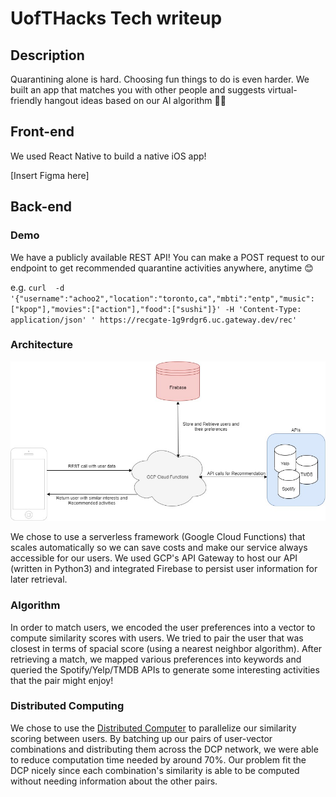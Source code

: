 # UofTHacks Tech writeup

## Description
Quarantining alone is hard. Choosing fun things to do is even harder. 
We built an app that matches you with other people and suggests virtual-friendly hangout ideas based on our AI algorithm 🤝💖

## Front-end
We used React Native to build a native iOS app!

[Insert Figma here]

## Back-end

### Demo
We have a publicly available REST API!
You can make a POST request to our endpoint to get recommended quarantine activities anywhere, anytime 😊

e.g.
`curl  -d '{"username":"achoo2","location":"toronto,ca","mbti":"entp","music":["kpop"],"movies":["action"],"food":["sushi"]}' -H 'Content-Type: application/json' '	https://recgate-1g9rdgr6.uc.gateway.dev/rec'
`

### Architecture
![arch diagram](uofthacks-backend.jpg)

We chose to use a serverless framework (Google Cloud Functions) that scales automatically so we can save costs and make our service always accessible for our users. We used GCP's API Gateway to host our API (written in Python3) and integrated Firebase to persist user information for later retrieval. 

### Algorithm
In order to match users, we encoded the user preferences into a vector to compute similarity scores with users. We tried to pair the user that was closest in terms of spacial score (using a nearest neighbor algorithm). After retrieving a match, we mapped various preferences into keywords and queried the Spotify/Yelp/TMDB APIs to generate some interesting activities that the pair might enjoy! 

### Distributed Computing
We chose to use the [Distributed Computer](https://dcp.dev/) to parallelize our similarity scoring between users. By batching up our pairs of user-vector combinations and distributing them across the DCP network, we were able to reduce computation time needed by around 70%. Our problem fit the DCP nicely since each combination's similarity is able to be computed without needing information about the other pairs.
